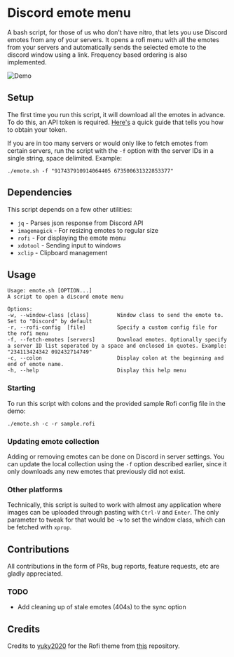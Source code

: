 # Discord emote menu

A bash script, for those of us who don't have nitro, that lets you use Discord emotes from any of your servers. It opens a rofi menu with all the emotes from your servers and automatically sends the selected emote to the discord window using a link. Frequency based ordering is also implemented.

![Demo](screenshots/demo.png)

## Setup

The first time you run this script, it will download all the emotes in advance. To do this, an API token is required. [Here's](https://discordhelp.net/discord-token) a quick guide that tells you how to obtain your token.

If you are in too many servers or would only like to fetch emotes from certain servers, run the script with the `-f` option with the server IDs in a single string, space delimited. Example:

```
./emote.sh -f "917437910914064405 673500631322853377"
```

## Dependencies

This script depends on a few other utilities:

- `jq` - Parses json response from Discord API
- `imagemagick` - For resizing emotes to regular size
- `rofi` - For displaying the emote menu
- `xdotool` - Sending input to windows
- `xclip` - Clipboard management

## Usage

```
Usage: emote.sh [OPTION...]
A script to open a discord emote menu

Options:
-w, --window-class [class]         Window class to send the emote to. Set to "Discord" by default
-r, --rofi-config  [file]          Specify a custom config file for the rofi menu
-f, --fetch-emotes [servers]       Download emotes. Optionally specify a server ID list seperated by a space and enclosed in quotes. Example: "234113424342 092432714749"
-c, --colon                        Display colon at the beginning and end of emote name.
-h, --help                         Display this help menu
```

### Starting

To run this script with colons and the provided sample Rofi config file in the demo:

```
./emote.sh -c -r sample.rofi
```

### Updating emote collection

Adding or removing emotes can be done on Discord in server settings. You can update the local collection using the `-f` option described earlier, since it only downloads any new emotes that previously did not exist.

### Other platforms

Technically, this script is suited to work with almost any application where images can be uploaded through pasting with `Ctrl-V` and `Enter`.
The only parameter to tweak for that would be `-w` to set the window class, which can be fetched with `xprop`.

## Contributions

All contributions in the form of PRs, bug reports, feature requests, etc are gladly appreciated.

### TODO

- Add cleaning up of stale emotes (404s) to the sync option

## Credits

Credits to [yuky2020](https://github.com/yuky2020) for the Rofi theme from [this](https://github.com/yuky2020/rofi-themes) repository.
